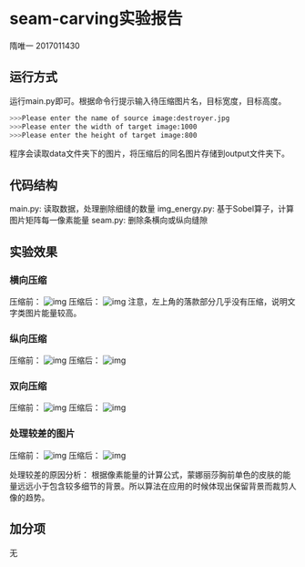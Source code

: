 # seam-carving实验报告
隋唯一  2017011430

## 运行方式
运行main.py即可。根据命令行提示输入待压缩图片名，目标宽度，目标高度。
```bash
>>>Please enter the name of source image:destroyer.jpg
>>>Please enter the width of target image:1000
>>>Please enter the height of target image:800
```
程序会读取data文件夹下的图片，将压缩后的同名图片存储到output文件夹下。

## 代码结构
main.py: 读取数据，处理删除细缝的数量
img_energy.py: 基于Sobel算子，计算图片矩阵每一像素能量
seam.py: 删除条横向或纵向缝隙

## 实验效果
### 横向压缩
压缩前：
![img](data/ukiyoe.jpg)
压缩后：
![img](output/ukiyoe.jpg)
注意，左上角的落款部分几乎没有压缩，说明文字类图片能量较高。

### 纵向压缩
压缩前：
![img](data/carrier.jpg)
压缩后：
![img](output/carrier.jpg)

### 双向压缩
压缩前：
![img](data/destroyer.jpg)
压缩后：
![img](output/destroyer.jpg)

### 处理较差的图片
压缩前：
![img](data/Mona_Lisa.jpg)
压缩后：
![img](output/Mona_Lisa.jpg)

处理较差的原因分析：
根据像素能量的计算公式，蒙娜丽莎胸前单色的皮肤的能量远远小于包含较多细节的背景。所以算法在应用的时候体现出保留背景而裁剪人像的趋势。

## 加分项
无
